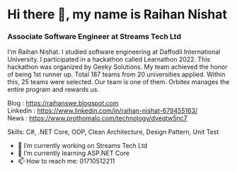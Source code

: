 # Hi there 👋, my name is Raihan Nishat
### Associate Software Engineer at Streams Tech Ltd

I'm Raihan Nishat. I studied software engineering at Daffodil International University. I participated in a hackathon called Learnathon 2022. This hackathon was organized by Geeky Solutions. My team achieved the honor of being 1st runner up. Total 187 teams from 20 universities applied. Within this, 25 teams were selected. Our team is one of them. Orbitex manages the entire program and rewards us.

Blog : https://raihanswe.blogspot.com </br>
Linkedin : https://www.linkedin.com/in/raihan-nishat-679455163/ </br>
News : https://www.prothomalo.com/technology/dveqtw5nc7 </br>

Skills: C#, .NET Core, OOP, Clean Architecture, Design Pattern, Unit Test

- 🔭 I’m currently working on Streams Tech Ltd 
- 🌱 I’m currently learning ASP.NET Core 
- 📫 How to reach me: 01710512211 

